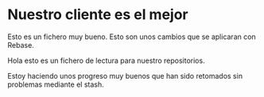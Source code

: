 # Nuestro cliente es el mejor

Esto es un fichero muy bueno. Esto son unos cambios que se aplicaran con Rebase.

Hola esto es un fichero de lectura para nuestro repositorios.

Estoy haciendo unos progreso muy buenos que han sido retomados sin problemas mediante el stash.